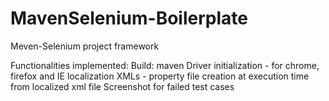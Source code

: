 # MavenSelenium-Boilerplate
Meven-Selenium project framework

Functionalities implemented:
Build: maven
Driver initialization - for chrome, firefox and IE
localization XMLs - property file creation at execution time from localized xml file
Screenshot for failed test cases
